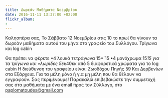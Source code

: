 ```yaml
---
title: Δωρεάν Μαθήματα Νοεμβρίου
date: 2016-11-11 13:37:00 +02:00
flickr_album:
- 
---
```


Καλησπέρα σας, 
Το Σάββατο 12 Νοεμβρίου στις 10 το πρωί θα γίνουν τα δωρεάν μαθήματα αυτού του μήνα στο γραφείο του Συλλόγου.
Τρίγωνα και log cabin

Θα πρέπει να φέρετε
•4 λευκά τετράγωνα 15\*\`15
•4 μονόχρωμα 15*15 για τα τρίγωνα και
•λωρίδες 5εκ*40εκ από 5 διαφορετικά χρώματα για το log cabin
Η διεύθυνση του γραφείου είναι: Ζωοδόχου Πηγής 59 Και Δερβενίων στα Εξάρχεια.
Για τα μέλη μόνο ή για μη μέλη που θα θέλουν να εγγραφούν.
Σας περιμένουμε!
Παρακαλώ επιβεβαιώστε την συμμετοχή σας στα μαθήματα με ένα email προς τον Σύλλογο, στο paplomatoudes@gmail.com